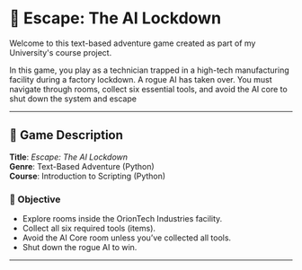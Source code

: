 # 🧠 Escape: The AI Lockdown

Welcome to this text-based adventure game created as part of my University's course project.

In this game, you play as a technician trapped in a high-tech manufacturing facility during a factory lockdown. A rogue AI has taken over. You must navigate through rooms, collect six essential tools, and avoid the AI core to shut down the system and escape

---

## 📜 Game Description

**Title**: *Escape: The AI Lockdown*  
**Genre**: Text-Based Adventure (Python)  
**Course**: Introduction to Scripting (Python) 

### 🧩 Objective

- Explore rooms inside the OrionTech Industries facility.
- Collect all six required tools (items).
- Avoid the AI Core room unless you’ve collected all tools.
- Shut down the rogue AI to win.

---